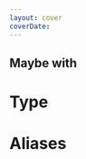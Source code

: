 ```yaml
---
layout: cover
coverDate:
---
```


<h2 class="!text-3xl">Maybe with</h2>
<h1 class="!text-8xl">Type</h1>
<h1 class="!text-8xl">Aliases</h1>


<!--

First we can try type aliases

-->
